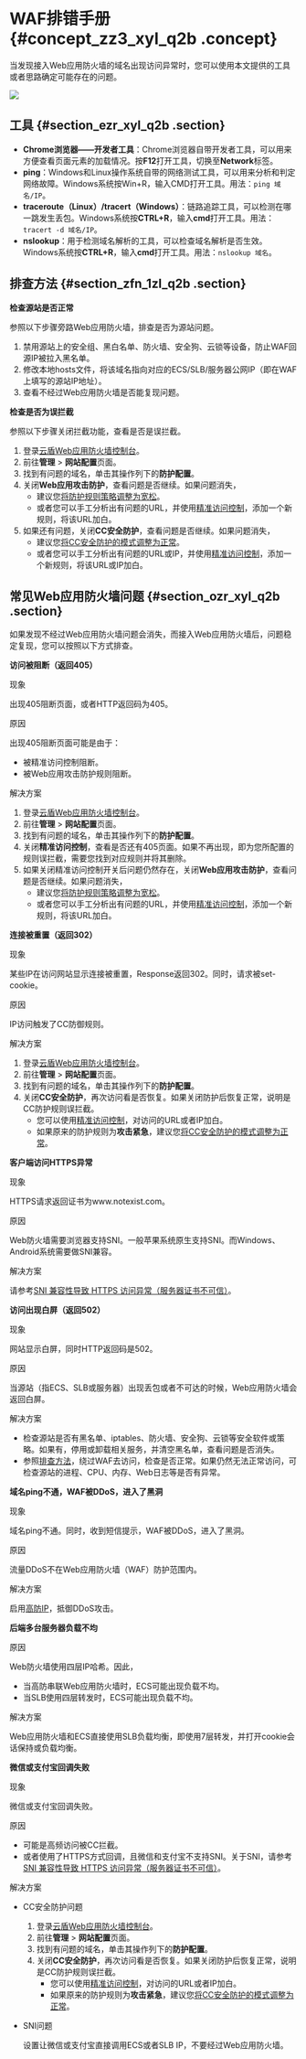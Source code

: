 # WAF排错手册 {#concept_zz3_xyl_q2b .concept}

当发现接入Web应用防火墙的域名出现访问异常时，您可以使用本文提供的工具或者思路确定可能存在的问题。

![](http://static-aliyun-doc.oss-cn-hangzhou.aliyuncs.com/assets/img/15619/15477945788668_zh-CN.jpg)

## 工具 {#section_ezr_xyl_q2b .section}

-   **Chrome浏览器——开发者工具**：Chrome浏览器自带开发者工具，可以用来方便查看页面元素的加载情况。按**F12**打开工具，切换至**Network**标签。
-   **ping**：Windows和Linux操作系统自带的网络测试工具，可以用来分析和判定网络故障。Windows系统按Win+R，输入CMD打开工具。用法：`ping 域名/IP`。
-   **traceroute（Linux）/tracert（Windows）**：链路追踪工具，可以检测在哪一跳发生丢包。Windows系统按**CTRL+R**，输入**cmd**打开工具。用法：`tracert -d 域名/IP`。
-   **nslookup**：用于检测域名解析的工具，可以检查域名解析是否生效。Windows系统按**CTRL+R**，输入**cmd**打开工具。用法：`nslookup 域名`。

## 排查方法 {#section_zfn_1zl_q2b .section}

**检查源站是否正常**

参照以下步骤旁路Web应用防火墙，排查是否为源站问题。

1.  禁用源站上的安全组、黑白名单、防火墙、安全狗、云锁等设备，防止WAF回源IP被拉入黑名单。
2.  修改本地hosts文件，将该域名指向对应的ECS/SLB/服务器公网IP（即在WAF上填写的源站IP地址）。
3.  查看不经过Web应用防火墙是否能复现问题。

**检查是否为误拦截**

参照以下步骤关闭拦截功能，查看是否是误拦截。

1.  登录[云盾Web应用防火墙控制台](https://yundun.console.aliyun.com/?p=waf)。
2.  前往**管理** \> **网站配置**页面。
3.  找到有问题的域名，单击其操作列下的**防护配置**。
4.  关闭**Web应用攻击防护**，查看问题是否继续。如果问题消失，
    -   建议您[将防护规则策略调整为宽松](../../../../../intl.zh-CN/用户指南/防护配置/Web应用攻击防护.md#)。
    -   或者您可以手工分析出有问题的URL，并使用[精准访问控制](../../../../../intl.zh-CN/用户指南/防护配置/精准访问控制.md#)，添加一个新规则，将该URL加白。
5.  如果还有问题，关闭**CC安全防护**，查看问题是否继续。如果问题消失，
    -   建议您[将CC安全防护的模式调整为正常](../../../../../intl.zh-CN/用户指南/防护配置/CC安全防护.md#)。
    -   或者您可以手工分析出有问题的URL或IP，并使用[精准访问控制](../../../../../intl.zh-CN/用户指南/防护配置/精准访问控制.md#)，添加一个新规则，将该URL或IP加白。

## 常见Web应用防火墙问题 {#section_ozr_xyl_q2b .section}

如果发现不经过Web应用防火墙问题会消失，而接入Web应用防火墙后，问题稳定复现，您可以按照以下方式排查。

**访问被阻断（返回405）**

现象

出现405阻断页面，或者HTTP返回码为405。

原因

出现405阻断页面可能是由于：

-   被精准访问控制阻断。
-   被Web应用攻击防护规则阻断。

解决方案

1.  登录[云盾Web应用防火墙控制台](https://yundun.console.aliyun.com/?p=waf)。
2.  前往**管理** \> **网站配置**页面。
3.  找到有问题的域名，单击其操作列下的**防护配置**。
4.  关闭**精准访问控制**，查看是否还有405页面。如果不再出现，即为您所配置的规则误拦截，需要您找到对应规则并将其删除。
5.  如果关闭精准访问控制开关后问题仍然存在，关闭**Web应用攻击防护**，查看问题是否继续。如果问题消失，
    -   建议您[将防护规则策略调整为宽松](../../../../../intl.zh-CN/用户指南/防护配置/Web应用攻击防护.md#)。
    -   或者您可以手工分析出有问题的URL，并使用[精准访问控制](../../../../../intl.zh-CN/用户指南/防护配置/精准访问控制.md#)，添加一个新规则，将该URL加白。

**连接被重置（返回302）**

现象

某些IP在访问网站显示连接被重置，Response返回302。同时，请求被set-cookie。

原因

IP访问触发了CC防御规则。

解决方案

1.  登录[云盾Web应用防火墙控制台](https://yundun.console.aliyun.com/?p=waf)。
2.  前往**管理** \> **网站配置**页面。
3.  找到有问题的域名，单击其操作列下的**防护配置**。
4.  关闭**CC安全防护**，再次访问看是否恢复。如果关闭防护后恢复正常，说明是CC防护规则误拦截。
    -   您可以使用[精准访问控制](../../../../../intl.zh-CN/用户指南/防护配置/精准访问控制.md#)，对访问的URL或者IP加白。
    -   如果原来的防护规则为**攻击紧急**，建议您[将CC安全防护的模式调整为正常](../../../../../intl.zh-CN/用户指南/防护配置/CC安全防护.md#)。

**客户端访问HTTPS异常**

现象

HTTPS请求返回证书为www.notexist.com。

原因

Web防火墙需要浏览器支持SNI。一般苹果系统原生支持SNI。而Windows、Android系统需要做SNI兼容。

解决方案

请参考[SNI 兼容性导致 HTTPS 访问异常（服务器证书不可信）](intl.zh-CN/常见问题/SNI兼容性导致HTTPS访问异常（服务器证书不可信）.md#)。

**访问出现白屏（返回502）**

现象

网站显示白屏，同时HTTP返回码是502。

原因

当源站（指ECS、SLB或服务器）出现丢包或者不可达的时候，Web应用防火墙会返回白屏。

解决方案

-   检查源站是否有黑名单、iptables、防火墙、安全狗、云锁等安全软件或策略。如果有，停用或卸载相关服务，并清空黑名单，查看问题是否消失。
-   参照[排查方法](intl.zh-CN/常见问题/WAF排错手册.md#section_zfn_1zl_q2b)，绕过WAF去访问，检查是否正常。如果仍然无法正常访问，可检查源站的进程、CPU、内存、Web日志等是否有异常。

**域名ping不通，WAF被DDoS，进入了黑洞**

现象

域名ping不通。同时，收到短信提示，WAF被DDoS，进入了黑洞。

原因

流量DDoS不在Web应用防火墙（WAF）防护范围内。

解决方案

启用[高防IP](https://www.aliyun.com/product/ddos)，抵御DDoS攻击。

**后端多台服务器负载不均**

原因

Web防火墙使用四层IP哈希。因此，

-   当高防串联Web应用防火墙时，ECS可能出现负载不均。
-   当SLB使用四层转发时，ECS可能出现负载不均。

解决方案

Web应用防火墙和ECS直接使用SLB负载均衡，即使用7层转发，并打开cookie会话保持或负载均衡。

**微信或支付宝回调失败**

现象

微信或支付宝回调失败。

原因

-   可能是高频访问被CC拦截。
-   或者使用了HTTPS方式回调，且微信和支付宝不支持SNI。关于SNI，请参考[SNI 兼容性导致 HTTPS 访问异常（服务器证书不可信）](intl.zh-CN/常见问题/SNI兼容性导致HTTPS访问异常（服务器证书不可信）.md#)。

解决方案

-   CC安全防护问题
    1.  登录[云盾Web应用防火墙控制台](https://yundun.console.aliyun.com/?p=waf)。
    2.  前往**管理** \> **网站配置**页面。
    3.  找到有问题的域名，单击其操作列下的**防护配置**。
    4.  关闭**CC安全防护**，再次访问看是否恢复。如果关闭防护后恢复正常，说明是CC防护规则误拦截。
        -   您可以使用[精准访问控制](../../../../../intl.zh-CN/用户指南/防护配置/精准访问控制.md#)，对访问的URL或者IP加白。
        -   如果原来的防护规则为**攻击紧急**，建议您[将CC安全防护的模式调整为正常](../../../../../intl.zh-CN/用户指南/防护配置/CC安全防护.md#)。
-   SNI问题

    设置让微信或支付宝直接调用ECS或者SLB IP，不要经过Web应用防火墙。


